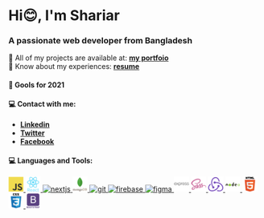 <h1 align="start">Hi😊, I'm Shariar</h1>
<h3 align="start">A passionate web developer from Bangladesh</h3>

 👨‍ All of my projects are available at: <a href="https://shariar.vercel.app/"> <b> my portfoio</b></a>
 <br>
 📄 Know about my experiences: <a href="https://drive.google.com/file/d/1MuaImR8QbLBxuYQBOiVmI56c_m5jOOkr/view"> <b> resume</b></a>
<br>
<h4 align="start"> 🚀 Gools for 2021</h3>
<h4 align="start"> 💻 Contact with me:</h3>
<ul>
   <li> <a href="https://linkedin.com/in/sheikhshariar/"> <b> Linkedin</b></a>  </li>
   <li> <a href="https://twitter.com/sheikhshariar6"> <b>  Twitter </b> </a>  </li> 
   <li> <a href="https://facebook.com/profile.php?id=100053248808536"> <b>Facebook </b> </a> </li> 
 </ul>
<h4 align="start"> 💻 Languages and Tools:</h3>
<p align="start">
  <a href="https://developer.mozilla.org/en-US/docs/Web/JavaScript" target="_blank"> <img src="https://raw.githubusercontent.com/devicons/devicon/master/icons/javascript/javascript-original.svg" alt="javascript" width="30px" /> </a> 
  <a href="https://reactjs.org/" target="_blank"> <img src="https://raw.githubusercontent.com/devicons/devicon/master/icons/react/react-original-wordmark.svg" alt="react" width="30px"/> </a>
   <a href="https://nextjs.org/" target="_blank"> <img src="https://cdn.worldvectorlogo.com/logos/nextjs-3.svg" alt="nextjs" width="30px"/> </a>
  <a href="https://www.mongodb.com/" target="_blank"> <img src="https://raw.githubusercontent.com/devicons/devicon/master/icons/mongodb/mongodb-original-wordmark.svg" alt="mongodb" width="30px"/> </a>
   <a href="https://git-scm.com/" target="_blank"> <img src="https://www.vectorlogo.zone/logos/git-scm/git-scm-icon.svg" alt="git" width="30px"/> </a>
   <a href="https://firebase.google.com/" target="_blank"> <img src="https://www.vectorlogo.zone/logos/firebase/firebase-icon.svg" alt="firebase" width="30px"/> </a>
   <a href="https://www.figma.com/" target="_blank"> <img src="https://www.vectorlogo.zone/logos/figma/figma-icon.svg" alt="figma" width="30px"/> </a>
   <a href="https://expressjs.com" target="_blank"> <img src="https://raw.githubusercontent.com/devicons/devicon/master/icons/express/express-original-wordmark.svg" alt="express" width="30px"/> </a>
   <a href="https://sass-lang.com" target="_blank"> <img src="https://raw.githubusercontent.com/devicons/devicon/master/icons/sass/sass-original.svg" alt="sass" width="30px"/> </a>
   <a href="https://redux.js.org" target="_blank"> <img src="https://raw.githubusercontent.com/devicons/devicon/master/icons/redux/redux-original.svg" alt="redux" width="30px"/> </a>
   <a href="https://nodejs.org" target="_blank"> <img src="https://raw.githubusercontent.com/devicons/devicon/master/icons/nodejs/nodejs-original-wordmark.svg" alt="nodejs" width="30px"/> </a>
   <a href="https://www.w3.org/html/" target="_blank"> <img src="https://raw.githubusercontent.com/devicons/devicon/master/icons/html5/html5-original-wordmark.svg" alt="html5" width="30px"/> </a>
   <a href="https://www.w3schools.com/css/" target="_blank"> <img src="https://raw.githubusercontent.com/devicons/devicon/master/icons/css3/css3-original-wordmark.svg" alt="css3" width="30px"/> </a>
   <a href="https://getbootstrap.com" target="_blank"> <img src="https://raw.githubusercontent.com/devicons/devicon/master/icons/bootstrap/bootstrap-plain-wordmark.svg" alt="bootstrap" width="30"/> </a>
</p>
 


